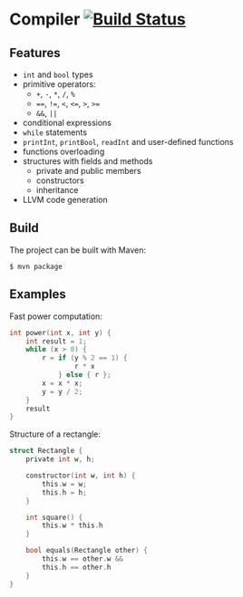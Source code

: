 # Compiler  [![Build Status](https://travis-ci.org/dmekhanikov/compiler.svg?branch=master)](https://travis-ci.org/dmekhanikov/compiler)

## Features
- `int` and `bool` types
- primitive operators: 
    - `+`, `-`, `*`, `/`, `%`
    - `==`, `!=`, `<`, `<=`, `>`, `>=`
    - `&&`, `||`
- conditional expressions
- `while` statements
- `printInt`, `printBool`, `readInt` and user-defined functions
- functions overloading
- structures with fields and methods
    - private and public members
    - constructors
    - inheritance
- LLVM code generation

## Build
The project can be built with Maven:

    $ mvn package

## Examples
Fast power computation:
```c
int power(int x, int y) {
    int result = 1;
    while (x > 0) {
        r = if (y % 2 == 1) {
                r * x
            } else { r };
        x = x * x;
        y = y / 2;
    }
    result
}
```
Structure of a rectangle:
```c
struct Rectangle {
    private int w, h;

    constructor(int w, int h) {
        this.w = w;
        this.h = h;
    }

    int square() {
        this.w * this.h
    }

    bool equals(Rectangle other) {
        this.w == other.w &&
        this.h == other.h
    }
}
```
